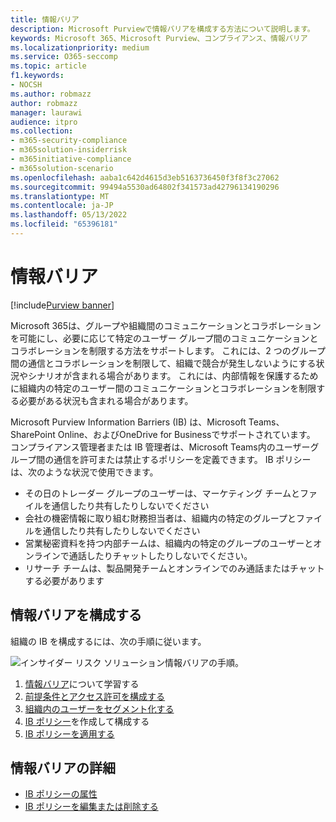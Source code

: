 ```yaml
---
title: 情報バリア
description: Microsoft Purviewで情報バリアを構成する方法について説明します。
keywords: Microsoft 365、Microsoft Purview、コンプライアンス、情報バリア
ms.localizationpriority: medium
ms.service: O365-seccomp
ms.topic: article
f1.keywords:
- NOCSH
ms.author: robmazz
author: robmazz
manager: laurawi
audience: itpro
ms.collection:
- m365-security-compliance
- m365solution-insiderrisk
- m365initiative-compliance
- m365solution-scenario
ms.openlocfilehash: aaba1c642d4615d3eb5163736450f3f8f3c27062
ms.sourcegitcommit: 99494a5530ad64802f341573ad42796134190296
ms.translationtype: MT
ms.contentlocale: ja-JP
ms.lasthandoff: 05/13/2022
ms.locfileid: "65396181"
---
```

# <a name="information-barriers"></a>情報バリア

[!include[Purview banner](../includes/purview-rebrand-banner.md)]

Microsoft 365は、グループや組織間のコミュニケーションとコラボレーションを可能にし、必要に応じて特定のユーザー グループ間のコミュニケーションとコラボレーションを制限する方法をサポートします。 これには、2 つのグループ間の通信とコラボレーションを制限して、組織で競合が発生しないようにする状況やシナリオが含まれる場合があります。 これには、内部情報を保護するために組織内の特定のユーザー間のコミュニケーションとコラボレーションを制限する必要がある状況も含まれる場合があります。

Microsoft Purview Information Barriers (IB) は、Microsoft Teams、SharePoint Online、およびOneDrive for Businessでサポートされています。 コンプライアンス管理者または IB 管理者は、Microsoft Teams内のユーザーグループ間の通信を許可または禁止するポリシーを定義できます。 IB ポリシーは、次のような状況で使用できます。

- その日のトレーダー グループのユーザーは、マーケティング チームとファイルを通信したり共有したりしないでください
- 会社の機密情報に取り組む財務担当者は、組織内の特定のグループとファイルを通信したり共有したりしないでください
- 営業秘密資料を持つ内部チームは、組織内の特定のグループのユーザーとオンラインで通話したりチャットしたりしないでください。
- リサーチ チームは、製品開発チームとオンラインでのみ通話またはチャットする必要があります

## <a name="configure-information-barriers"></a>情報バリアを構成する

組織の IB を構成するには、次の手順に従います。

![インサイダー リスク ソリューション情報バリアの手順。](../media/ir-solution-ib-steps.png)

1. [情報バリア](information-barriers.md)について学習する
2. [前提条件とアクセス許可を構成する](information-barriers-policies.md#step-1-make-sure-prerequisites-are-met)
3. [組織内のユーザーをセグメント化する](information-barriers-policies.md#step-2-segment-users-in-your-organization)
4. [IB ポリシー](information-barriers-policies.md#step-3-create-ib-policies)を作成して構成する
5. [IB ポリシーを適用する](information-barriers-policies.md#step-4-apply-ib-policies)

## <a name="more-information-about-information-barriers"></a>情報バリアの詳細

- [IB ポリシーの属性](information-barriers-attributes.md)
- [IB ポリシーを編集または削除する](information-barriers-edit-segments-policies.md)

